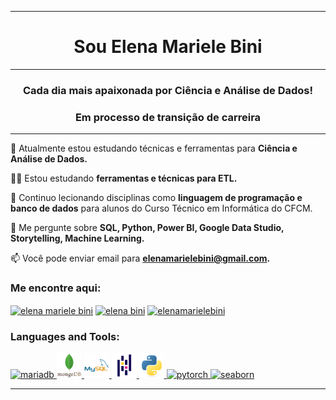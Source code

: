 
<hr>
<h1 align="center">Sou Elena Mariele Bini</h1>
<hr>
<h3 align="center">Cada dia mais apaixonada por Ciência e Análise de Dados!</h3>
<h3 align="center">Em processo de transição de carreira</h3>
<hr>

🔭 Atualmente estou estudando técnicas e ferramentas para **Ciência e Análise de Dados.**

👨‍💻 Estou estudando **ferramentas e técnicas para ETL.**

🤝 Continuo lecionando disciplinas como **linguagem de programação e banco de dados** para alunos do Curso Técnico em Informática do CFCM.

💬 Me pergunte sobre **SQL, Python, Power BI, Google Data Studio, Storytelling, Machine Learning.**

📫 Você pode enviar email para **elenamarielebini@gmail.com.**

<h3 align="left">Me encontre aqui:</h3>
<p align="left">
<a href="https://www.linkedin.com/in/elena-mariele-bini-73a403237" target="blank"><img align="center" src="https://raw.githubusercontent.com/rahuldkjain/github-profile-readme-generator/master/src/images/icons/Social/linked-in-alt.svg" alt="elena mariele bini" height="30" width="40" /></a>
<a href="https://www.facebook.com/elena.bini.986" target="blank"><img align="center" src="https://raw.githubusercontent.com/rahuldkjain/github-profile-readme-generator/master/src/images/icons/Social/facebook.svg" alt="elena bini" height="30" width="40" /></a>
<a href="https://www.instagram.com/elenamarielebini/" target="blank"><img align="center" src="https://raw.githubusercontent.com/rahuldkjain/github-profile-readme-generator/master/src/images/icons/Social/instagram.svg" alt="elenamarielebini" height="30" width="40" /></a>
</p>

<h3 align="left">Languages and Tools:</h3>
<p align="left"> <a href="https://mariadb.org/" target="_blank" rel="noreferrer"> <img src="https://www.vectorlogo.zone/logos/mariadb/mariadb-icon.svg" alt="mariadb" width="40" height="40"/> </a> <a href="https://www.mongodb.com/" target="_blank" rel="noreferrer"> <img src="https://raw.githubusercontent.com/devicons/devicon/master/icons/mongodb/mongodb-original-wordmark.svg" alt="mongodb" width="40" height="40"/> </a> <a href="https://www.mysql.com/" target="_blank" rel="noreferrer"> <img src="https://raw.githubusercontent.com/devicons/devicon/master/icons/mysql/mysql-original-wordmark.svg" alt="mysql" width="40" height="40"/> </a> <a href="https://pandas.pydata.org/" target="_blank" rel="noreferrer"> <img src="https://raw.githubusercontent.com/devicons/devicon/2ae2a900d2f041da66e950e4d48052658d850630/icons/pandas/pandas-original.svg" alt="pandas" width="40" height="40"/> </a> <a href="https://www.python.org" target="_blank" rel="noreferrer"> <img src="https://raw.githubusercontent.com/devicons/devicon/master/icons/python/python-original.svg" alt="python" width="40" height="40"/> </a> <a href="https://pytorch.org/" target="_blank" rel="noreferrer"> <img src="https://www.vectorlogo.zone/logos/pytorch/pytorch-icon.svg" alt="pytorch" width="40" height="40"/> </a> <a href="https://seaborn.pydata.org/" target="_blank" rel="noreferrer"> <img src="https://seaborn.pydata.org/_images/logo-mark-lightbg.svg" alt="seaborn" width="40" height="40"/> </a> </p><hr>


<!--
**elenambini/elenambini** is a ✨ _special_ ✨ repository because its `README.md` (this file) appears on your GitHub profile.

Here are some ideas to get you started:

- 🔭 I’m currently working on ...
- 🌱 I’m currently learning ...
- 👯 I’m looking to collaborate on ...
- 🤔 I’m looking for help with ...
- 💬 Ask me about ...
- 📫 How to reach me: ...
- 😄 Pronouns: ...
- ⚡ Fun fact: ...
-->

